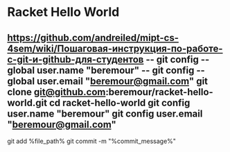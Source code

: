 # Racket Hello World
https://github.com/andreiled/mipt-cs-4sem/wiki/Пошаговая-инструкция-по-работе-с-git-и-github-для-студентов
-- git config --global user.name "beremour"
-- git config --global user.email "beremour@gmail.com"
git clone git@github.com:beremour/racket-hello-world.git
cd racket-hello-world
git config user.name "beremour"
git config user.email "beremour@gmail.com"
--
git add %file_path%
git commit -m "%commit_message%"
